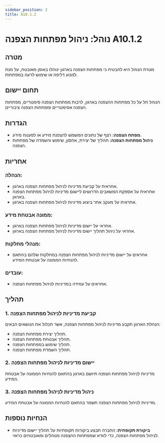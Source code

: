 ```yaml
---
sidebar_position: 2
title: A10.1.2
---
```


# נוהל: ניהול מפתחות הצפנה A10.1.2

## מטרה
מטרת הנוהל היא להבטיח כי מפתחות הצפנה בארגון ינוהלו באופן מאובטח, על מנת למנוע דליפה או שימוש לרעה במפתחות.

## תחום יישום
הנוהל חל על כל מפתחות ההצפנה בארגון, לרבות מפתחות הצפנה סימטריים, מפתחות הצפנה אסימטריים ומפתחות הצפנה ציבוריים.

## הגדרות
- **מפתח הצפנה:** רצף של נתונים המשמש להצפנת מידע או לפענוח מידע.
- **ניהול מפתחות הצפנה:** תהליך של יצירת, אחסון, שימוש והשמדה של מפתחות הצפנה.

## אחריות
### הנהלה:
- אחראית על קביעת מדיניות לניהול מפתחות הצפנה בארגון.
- אחראית על אספקת המשאבים הדרושים ליישום מדיניות לניהול מפתחות הצפנה בארגון.
- אחראית על מעקב אחר ביצוע מדיניות לניהול מפתחות הצפנה בארגון.

### ממונה אבטחת מידע:
- אחראי על יישום מדיניות לניהול מפתחות הצפנה בארגון.
- אחראי על ניהול תהליך יישום מדיניות לניהול מפתחות הצפנה בארגון.

### מנהלי מחלקות:
- אחראים על יישום מדיניות לניהול מפתחות הצפנה במחלקות שלהם בהתאם להנחיות הממונה על אבטחת המידע.

### עובדים:
- אחראים על עמידה במדיניות לניהול מפתחות הצפנה.

## תהליך
### 1. קביעת מדיניות לניהול מפתחות הצפנה
הנהלת הארגון תקבע מדיניות לניהול מפתחות הצפנה, אשר תכלול את הנושאים הבאים:
- תהליך יצירת מפתחות הצפנה.
- תהליך אבטחת מפתחות הצפנה.
- תהליך שימוש במפתחות הצפנה.
- תהליך השמדת מפתחות הצפנה.

### 2. יישום מדיניות לניהול מפתחות הצפנה
מדיניות לניהול מפתחות הצפנה תיושם בארגון בהתאם להנחיות הממונה על אבטחת המידע.

### 3. ניהול מדיניות לניהול מפתחות הצפנה
מדיניות לניהול מפתחות הצפנה תשמר בהתאם להנחיות הממונה על אבטחת המידע.

## הנחיות נוספות
- **ביקורת תקופתית:** החברה תבצע ביקורות תקופתיות על תהליך יישום מדיניות לניהול מפתחות הצפנה, כדי לוודא שמפתחות ההצפנה מנוהלים ומאובטחים כראוי.